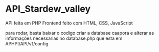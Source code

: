 # API_Stardew_valley

API feita em PHP 
Frontend feito com HTML, CSS, JavaScript

para rodar, basta baixar o codigo criar a database caapora e alterar as informações necessarias no database.php que esta em APHPI/API/v1/config 
